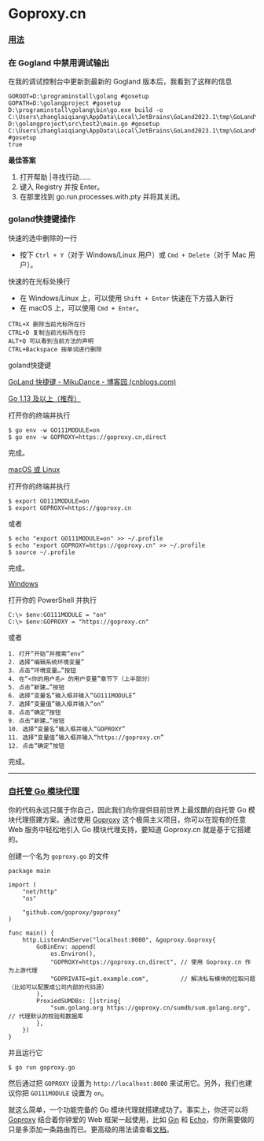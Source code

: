 # Goproxy.cn

### [用法](https://goproxy.cn/#usage)

### 在 Gogland 中禁用调试输出

在我的调试控制台中更新到最新的 Gogland 版本后，我看到了这样的信息

```shell
GOROOT=D:\programinstall\golang #gosetup
GOPATH=D:\golangproject #gosetup
D:\programinstall\golang\bin\go.exe build -o C:\Users\zhanglaiqiang\AppData\Local\JetBrains\GoLand2023.1\tmp\GoLand\___7go_build_main_go.exe D:\golangproject\src\test2\main.go #gosetup
C:\Users\zhanglaiqiang\AppData\Local\JetBrains\GoLand2023.1\tmp\GoLand\___7go_build_main_go.exe #gosetup
true
```



**最佳答案**



1. 打开帮助 |寻找行动……
2. 键入 Registry 并按 Enter。
3. 在那里找到 go.run.processes.with.pty 并将其关闭。



### goland快捷键操作

快速的选中删除的一行

- 按下 `Ctrl + Y`（对于 Windows/Linux 用户）或 `Cmd + Delete`（对于 Mac 用户）。

快速的在光标处换行

- 在 Windows/Linux 上，可以使用 `Shift + Enter` 快速在下方插入新行
- 在 macOS 上，可以使用 `Cmd + Enter`。



```shell
CTRL+X 删除当前光标所在行
CTRL+D 复制当前光标所在行
ALT+Q 可以看到当前方法的声明
CTRL+Backspace 按单词进行删除
```





goland快捷键

[GoLand 快捷键 - MikuDance - 博客园 (cnblogs.com)](https://www.cnblogs.com/just-save/p/12389901.html)





[Go 1.13 及以上（推荐）](https://goproxy.cn/#usage-go-113-and-above-recommended)

打开你的终端并执行

```
$ go env -w GO111MODULE=on
$ go env -w GOPROXY=https://goproxy.cn,direct
```

完成。

[macOS 或 Linux](https://goproxy.cn/#usage-macos-or-linux)

打开你的终端并执行

```
$ export GO111MODULE=on
$ export GOPROXY=https://goproxy.cn
```

或者

```
$ echo "export GO111MODULE=on" >> ~/.profile
$ echo "export GOPROXY=https://goproxy.cn" >> ~/.profile
$ source ~/.profile
```

完成。

[Windows](https://goproxy.cn/#usage-windows)

打开你的 PowerShell 并执行

```
C:\> $env:GO111MODULE = "on"
C:\> $env:GOPROXY = "https://goproxy.cn"
```

或者

```
1. 打开“开始”并搜索“env”
2. 选择“编辑系统环境变量”
3. 点击“环境变量…”按钮
4. 在“<你的用户名> 的用户变量”章节下（上半部分）
5. 点击“新建…”按钮
6. 选择“变量名”输入框并输入“GO111MODULE”
7. 选择“变量值”输入框并输入“on”
8. 点击“确定”按钮
9. 点击“新建…”按钮
10. 选择“变量名”输入框并输入“GOPROXY”
11. 选择“变量值”输入框并输入“https://goproxy.cn”
12. 点击“确定”按钮
```

完成。

------

### [自托管 Go 模块代理](https://goproxy.cn/#self-hosted-go-module-proxy)

你的代码永远只属于你自己，因此我们向你提供目前世界上最炫酷的自托管 Go 模块代理搭建方案。通过使用 [Goproxy](https://github.com/goproxy/goproxy) 这个极简主义项目，你可以在现有的任意 Web 服务中轻松地引入 Go 模块代理支持，要知道 Goproxy.cn 就是基于它搭建的。

创建一个名为 `goproxy.go` 的文件

```
package main

import (
	"net/http"
	"os"

	"github.com/goproxy/goproxy"
)

func main() {
	http.ListenAndServe("localhost:8080", &goproxy.Goproxy{
		GoBinEnv: append(
			os.Environ(),
			"GOPROXY=https://goproxy.cn,direct", // 使用 Goproxy.cn 作为上游代理
			"GOPRIVATE=git.example.com",         // 解决私有模块的拉取问题（比如可以配置成公司内部的代码源）
		),
		ProxiedSUMDBs: []string{
			"sum.golang.org https://goproxy.cn/sumdb/sum.golang.org", // 代理默认的校验和数据库
		},
	})
}
```

并且运行它

```
$ go run goproxy.go
```

然后通过把 `GOPROXY` 设置为 `http://localhost:8080` 来试用它。另外，我们也建议你把 `GO111MODULE` 设置为 `on`。

就这么简单，一个功能完备的 Go 模块代理就搭建成功了。事实上，你还可以将 [Goproxy](https://github.com/goproxy/goproxy) 结合着你钟爱的 Web 框架一起使用，比如 [Gin](https://pkg.go.dev/github.com/gin-gonic/gin#WrapH) 和 [Echo](https://pkg.go.dev/github.com/labstack/echo/v4#WrapHandler)，你所需要做的只是多添加一条路由而已。更高级的用法请查看[文档](https://pkg.go.dev/github.com/goproxy/goproxy)。